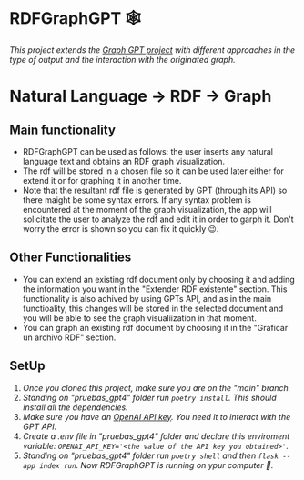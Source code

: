 # RDFGraphGPT :spider_web:
_This project extends the [Graph GPT project](https://github.com/varunshenoy/GraphGPT) with different approaches in the type of output and the interaction with the originated graph._
# Natural Language -> RDF -> Graph
## Main functionality
* RDFGraphGPT can be used as follows: the user inserts any natural language text and obtains an RDF graph visualization.
* The rdf will be stored in a chosen file so it can be used later either for extend it or for graphing it in another time.
* Note that the resultant rdf file is generated by GPT (through its API) so there maight be some syntax errors. If any syntax problem is encountered at the moment of the graph visualization, the app will solicitate the user to analyze the rdf and edit it in order to garph it. Don't worry the error is shown so you can fix it quickly 😉.
## Other Functionalities
* You can extend an existing rdf document only by choosing it and adding the information you want in the "Extender RDF existente" section. This functionality is also achived by using GPTs API, and as in the main functioality, this changes will be stored in the selected document and you will be able to see the graph visualiization in that moment.
* You can graph an existing rdf document by choosing it in the "Graficar un archivo RDF" section.
## SetUp
1. _Once you cloned this project, make sure you are on the "main" branch._
2. _Standing on "pruebas_gpt4" folder run `poetry install`. This should install all the dependencies._
3. _Make sure you have an [OpenAI API key](https://platform.openai.com/account/api-keys). You need it to interact with the GPT API._
4. _Create a .env file in "pruebas_gpt4" folder and declare this enviroment variable: `OPENAI_API_KEY='<the value of the API key you obtained>'`._
5. _Standing on "pruebas_gpt4" folder run `poetry shell` and then `flask --app index run`. Now RDFGraphGPT is running on ypur computer 🎊._
